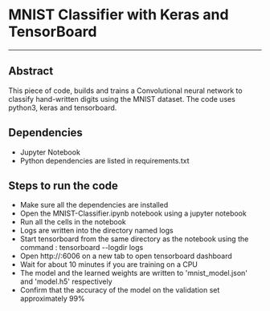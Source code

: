# MNIST Classifier with Keras and TensorBoard
---
## Abstract
This piece of code, builds and trains a Convolutional neural network to classify hand-written digits using the MNIST dataset. The code uses python3, keras and tensorboard.

## Dependencies
* Jupyter Notebook
* Python dependencies are listed in requirements.txt

## Steps to run the code
* Make sure all the dependencies are installed
* Open the MNIST-Classifier.ipynb notebook using a jupyter notebook
* Run all the cells in the notebook
* Logs are written into the directory named logs
* Start tensorboard from the same directory as the notebook using the command : tensorboard --logdir logs
* Open http://<HOST IP>:6006 on a new tab to open tensorboard dashboard
* Wait for about 10 minutes if you are training on a CPU
* The model and the learned weights are written to 'mnist_model.json' and 'model.h5' respectively
* Confirm that the accuracy of the model on the validation set approximately 99%
    
